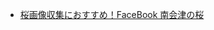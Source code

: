- [桜画像収集におすすめ！FaceBook 南会津の桜](https://www.facebook.com/p/%E5%8D%97%E4%BC%9A%E6%B4%A5%E3%81%AE%E6%A1%9C-100064781974007/?locale=gl_ES&_rdr)
